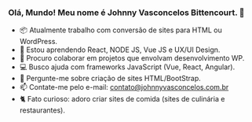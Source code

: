 ### Olá, Mundo! Meu nome é Johnny Vasconcelos Bittencourt. 👋

- 📦 Atualmente trabalho com conversão de sites para HTML ou WordPress.
- 🌱 Estou aprendendo React, NODE JS, Vue JS e UX/UI Design.
- 💪 Procuro colaborar em projetos que envolvam desenvolvimento WP.
- 💻 Busco ajuda com frameworks JavaScript (Vue, React, Angular).
- 💬 Pergunte-me sobre criação de sites HTML/BootStrap.
- 📫 Contate-me pelo e-mail: contato@johnnyvasconcelos.com.br
- 🐈 Fato curioso: adoro criar sites de comida (sites de culinária e restaurantes).
